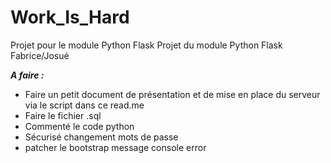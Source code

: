 # Work_Is_Hard
Projet pour le module Python Flask
Projet du module Python Flask Fabrice/Josué


***A faire :***

- Faire un petit document de présentation et de mise en place du serveur via le script dans ce read.me
- Faire le fichier .sql 
- Commenté le code python 
- Sécurisé changement mots de passe
- patcher le bootstrap message console error

